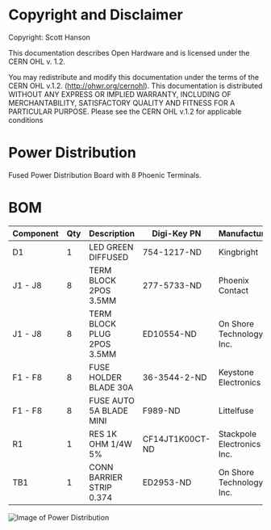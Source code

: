 # Copyright and Disclaimer
Copyright: Scott Hanson

This documentation describes Open Hardware and is licensed under the CERN OHL v. 1.2.

You may redistribute and modify this documentation under the terms of the CERN OHL v.1.2. (http://ohwr.org/cernohl). This documentation is distributed WITHOUT ANY EXPRESS OR IMPLIED WARRANTY, INCLUDING OF MERCHANTABILITY, SATISFACTORY QUALITY AND FITNESS FOR A PARTICULAR PURPOSE. Please see the CERN OHL v.1.2 for applicable conditions

# Power Distribution

Fused Power Distribution Board with 8 Phoenic Terminals.

# BOM
| Component | Qty | Description                | Digi-Key PN     | Manufacturer               | Manufacturer PN |
|-----------|-----|----------------------------|-----------------|----------------------------|-----------------|
| D1        |  1  | LED GREEN DIFFUSED         | 754-1217-ND     | Kingbright                 | WP3A8GD         |
| J1 - J8   |  8  | TERM BLOCK 2POS 3.5MM      | 277-5733-ND     | Phoenix Contact            | 1843606         |
| J1 - J8   |  8  | TERM BLOCK PLUG 2POS 3.5MM | ED10554-ND      | On Shore Technology Inc.   | OSTTJ0211530    |
| F1 - F8   |  8  | FUSE HOLDER BLADE 30A      | 36-3544-2-ND    | Keystone Electronics       | 3544-2          |
| F1 - F8   |  8  | FUSE AUTO 5A BLADE MINI    | F989-ND         | Littelfuse                 | 0297005.WXNV    |
| R1        |  1  | RES 1K OHM 1/4W 5%         | CF14JT1K00CT-ND | Stackpole Electronics Inc. | CF14JT1K00      |
| TB1       |  1  | CONN BARRIER STRIP 0.374   | ED2953-ND       | On Shore Technology Inc.   | OSTYK51102030   |


![Image of Power Distribution](https://github.com/computergeek1507/KiCad_Designs/raw/master/Power_Distribution2/Power_Distribution.png)